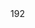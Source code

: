<dec f='llvm/clang/include/clang/Lex/Preprocessor.h' l='566' type='clang::MacroDefinition'/>
<use f='llvm/clang/include/clang/Lex/Preprocessor.h' l='570' u='w' c='_ZN5clang12Preprocessor16MacroExpandsInfoC1ENS_5TokenENS_15MacroDefinitionENS_11SourceRangeE'/>
<offset>192</offset>
<use f='llvm/clang/lib/Lex/PPMacroExpansion.cpp' l='539' u='r' c='_ZN5clang12Preprocessor29HandleMacroExpandedIdentifierERNS_5TokenERKNS_15MacroDefinitionE'/>
